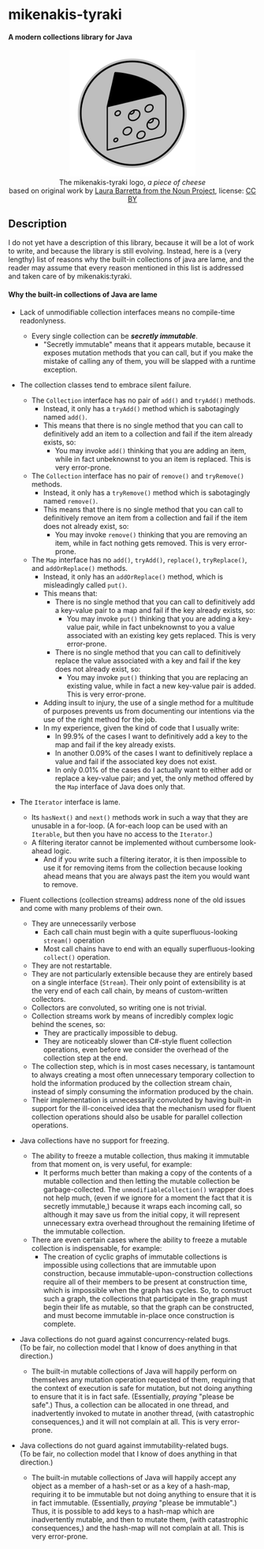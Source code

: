 # mikenakis-tyraki

#### A modern collections library for Java

<p align="center">
<img title="mikenakis-tyraki logo" src="mikenakis-tyraki.svg" width="256"/><br/>
The mikenakis-tyraki logo, <i>a piece of cheese</i><br/>
based on original work by <a href="https://thenounproject.com/term/cheese/402993/">Laura Barretta from the Noun Project</a>, license: <a href="https://creativecommons.org/licenses/by/3.0/us/">CC BY</a><br/>
</p>

## Description

I do not yet have a description of this library, because it will be a lot of work to write, and because the library is still evolving. Instead, here is a (very lengthy) list of reasons why the built-in collections of java are lame, and the reader may assume that every reason mentioned in this list is addressed and taken care of by mikenakis:tyraki.  

#### Why the built-in collections of Java are lame

- Lack of unmodifiable collection interfaces means no compile-time readonlyness. 
  - Every single collection can be **_secretly immutable_**.
    - "Secretly immutable" means that it appears mutable, because it exposes mutation methods that you can call, but if you make the mistake of calling any of them, you will be slapped with a runtime exception.
- The collection classes tend to embrace silent failure.
  - The `Collection` interface has no pair of `add()` and `tryAdd()` methods.
    - Instead, it only has a `tryAdd()` method which is sabotagingly named `add()`.
    - This means that there is no single method that you can call to definitively add an item to a collection and fail if the item already exists, so: 
      - You may invoke `add()` thinking that you are adding an item, while in fact unbeknownst to you an item is replaced. This is very error-prone.   
  - The `Collection` interface has no pair of `remove()` and `tryRemove()` methods.
    - Instead, it only has a `tryRemove()` method which is sabotagingly named `remove()`. 
    - This means that there is no single method that you can call to definitively remove an item from a collection and fail if the item does not already exist, so: 
      - You may invoke `remove()` thinking that you are removing an item, while in fact nothing gets removed. This is very error-prone.    
  - The `Map` interface has no `add()`, `tryAdd()`, `replace()`, `tryReplace()`, and `addOrReplace()` methods.
    - Instead, it only has an `addOrReplace()` method, which is misleadingly called `put()`. 
    - This means that:
      - There is no single method that you can call to definitively add a key-value pair to a map and fail if the key already exists, so:
        - You may invoke `put()` thinking that you are adding a key-value pair, while in fact unbeknownst to you a value associated with an existing key gets replaced. This is very error-prone.
      - There is no single method that you can call to definitively replace the value associated with a key and fail if the key does not already exist, so:
        - You may invoke `put()` thinking that you are replacing an existing value, while in fact a new key-value pair is added. This is very error-prone.
    - Adding insult to injury, the use of a single method for a multitude of purposes prevents us from documenting our intentions via the use of the right method for the job.
    - In my experience, given the kind of code that I usually write:
      - In 99.9% of the cases I want to definitively add a key to the map and fail if the key already exists.
      - In another 0.09% of the cases I want to definitively replace a value and fail if the associated key does not exist.
      - In only 0.01% of the cases do I actually want to either add or replace a key-value pair; and yet, the only method offered by the `Map` interface of Java does only that.
- The `Iterator` interface is lame.
  - Its `hasNext()` and `next()` methods work in such a way that they are unusable in a for-loop. (A for-each loop can be used with an `Iterable`, but then you have no access to the `Iterator`.)
  - A filtering iterator cannot be implemented without cumbersome look-ahead logic.
    - And if you write such a filtering iterator, it is then impossible to use it for removing items from the collection because looking ahead means that you are always past the item you would want to remove.
  
- Fluent collections (collection streams) address none of the old issues and come with many problems of their own.
  - They are unnecessarily verbose
    - Each call chain must begin with a quite superfluous-looking `stream()` operation
    - Most call chains have to end with an equally superfluous-looking `collect()` operation.
  - They are not restartable. 
  - They are not particularly extensible because they are entirely based on a single interface (`Stream`). Their only point of extensibility is at the very end of each call chain, by means of custom-written collectors.
  - Collectors are convoluted, so writing one is not trivial.
  - Collection streams work by means of incredibly complex logic behind the scenes, so:
    - They are practically impossible to debug.
    - They are noticeably slower than C#-style fluent collection operations, even before we consider the overhead of the collection step at the end.
  - The collection step, which is in most cases necessary, is tantamount to always creating a most often unnecessary temporary collection to hold the information produced by the collection stream chain, instead of simply consuming the information produced by the chain.
  - Their implementation is unnecessarily convoluted by having built-in support for the ill-conceived idea that the mechanism used for fluent collection operations should also be usable for parallel collection operations.

- Java collections have no support for freezing.
  - The ability to freeze a mutable collection, thus making it immutable from that moment on, is very useful, for example:
    - It performs much better than making a copy of the contents of a mutable collection and then letting the mutable collection be garbage-collected. The `unmodifiableCollection()` wrapper does not help much, (even if we ignore for a moment the fact that it is secretly immutable,) because it wraps each incoming call, so although it may save us from the initial copy, it will represent unnecessary extra overhead throughout the remaining lifetime of the immutable collection.
  - There are even certain cases where the ability to freeze a mutable collection is indispensable, for example:
    - The creation of cyclic graphs of immutable collections is impossible using collections that are immutable upon construction, because immutable-upon-construction collections require all of their members to be present at construction time, which is impossible when the graph has cycles. So, to construct such a graph, the collections that participate in the graph must begin their life as mutable, so that the graph can be constructed, and must become immutable in-place once construction is complete.

- Java collections do not guard against concurrency-related bugs.<br/>
  (To be fair, no collection model that I know of does anything in that direction.)
  - The built-in mutable collections of Java will happily perform on themselves any mutation operation requested of them, requiring that the context of execution is safe for mutation, but not doing anything to ensure that it is in fact safe. (Essentially, _praying_ "please be safe".) Thus, a collection can be allocated in one thread, and inadvertently invoked to mutate in another thread, (with catastrophic consequences,) and it will not complain at all. This is very error-prone.
  
- Java collections do not guard against immutability-related bugs.<br/>
  (To be fair, no collection model that I know of does anything in that direction.)
  - The built-in mutable collections of Java will happily accept any object as a member of a hash-set or as a key of a hash-map, requiring it to be immutable but not doing anything to ensure that it is in fact immutable. (Essentially, _praying_ "please be immutable".) Thus, it is possible to add keys to a hash-map which are inadvertently mutable, and then to mutate them, (with catastrophic consequences,) and the hash-map will not complain at all. This is very error-prone.
